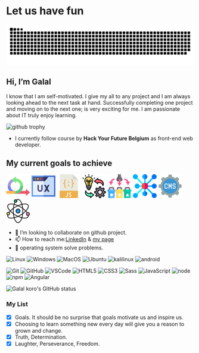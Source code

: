 # Let us have fun

![game](https://github.com/Platane/snk/raw/output/github-contribution-grid-snake.svg)

## Hi, I’m Galal

I know that I am self-motivated. I give my all to any project and I am always
looking ahead to the next task at hand. Successfully completing one project and
moving on to the next one; is very exciting for me. I am passionate about IT
truly enjoy learning.

![github trophy](https://github-profile-trophy.vercel.app/?username=galalkoro98&theme=dracula)

- I currently  follow course by **Hack Your Future Belgium** as front-end web developer.
  
## My current goals to achieve

![Agile Development](/imgaes/agile.png)
![UX/UI DESIGN](/imgaes/ux.png)
![JavaScript](/imgaes/javascript.png)
![Behavior, strategy, implementation](/imgaes/implementation.png)
![Separation of Concern](/imgaes/separation.png)
![Asynchronous Programming](/imgaes/asyc.png)
![Headless CMS](/imgaes/cms.png)
![Component Based Design /React](/imgaes/science.png)

- 👯 I’m looking to collaborate on github project.
- 📫 How to reach me:[LinkedIn](https://www.linkedin.com/in/galal-koro-1726891a9/) & [my page](https://galalkoro98.github.io/portfolio/)
- 💁 operating system solve problems.

![Linux](https://img.shields.io/badge/Linux-FCC624?style=for-the-badge&logo=linux&logoColor=black)
![Windows](https://img.shields.io/badge/windows-white?style=for-the-badge&logo=windows&logoColor=blue)
![MacOS](https://img.shields.io/badge/apple-fff?style=for-the-badge&logo=apple&logoColor=black)
![Ubuntu](https://img.shields.io/badge/ubuntu-dd4814?style=for-the-badge&logo=ubuntu&logoColor=white)
![kalilinux](https://img.shields.io/badge/kalilinux-blue?style=for-the-badge&logo=kalilinux&logoColor=white)
![android](https://img.shields.io/badge/android-white?style=for-the-badge&logo=android&logoColor=green)

![Git](https://img.shields.io/badge/-Git-%23F05032?style=flat-square&logo=git&logoColor=%23ffffff)
![GitHub](https://img.shields.io/badge/-Github-ffffff?style=flat-square&logo=github&logoColor=black)
![VSCode](https://img.shields.io/badge/-VSCode-%23007ACC?style=flat-square&logo=visual-studio-code)
![HTML5](https://img.shields.io/badge/-HTML5-%23E44D27?style=flat-square&logo=html5&logoColor=ffffff)
![CSS3](https://img.shields.io/badge/-CSS3-%231572B6?style=flat-square&logo=css3)
![Sass](https://img.shields.io/badge/-Sass-%23CC6699?style=flat-square&logo=sass&logoColor=ffffff)
![JavaScript](https://img.shields.io/badge/-JavaScript-%23F7DF1C?style=flat-square&logo=javascript&logoColor=000000&labelColor=%23F7DF1C&color=%23FFCE5A)
![node](https://img.shields.io/badge/-node-js%23CC6699?style=flat-square&logo=node-js&logoColor=ffffff)
![npm](https://img.shields.io/badge/-npm-white?style=flat-circule&logo=npm&logoColor=white)
![Angular](https://img.shields.io/badge/-Angular-white?style=flat-circule&logo=Angular&logoColor=red)

![Galal koro's GitHub status](https://github-readme-stats.vercel.app/api?username=galalkoro98&theme=onedark&show_icons=true)

### My List

- [x] Goals. It should be no surprise that goals motivate us and inspire us.
- [x] Choosing to learn something new every day will give you a reason to grown and change.
- [x] Truth, Determination.
- [x] Laughter, Perseverance, Freedom.
